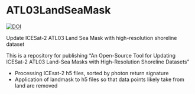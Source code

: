 # ATL03LandSeaMask

[![DOI](https://zenodo.org/badge/678219089.svg)](https://zenodo.org/badge/latestdoi/678219089)

Update ICESat-2 ATL03 Land Sea Mask with high-resolution shoreline dataset

This is a repository for publishing “An Open-Source Tool for Updating ICESat-2 ATL03 Land-Sea Masks with High-Resolution Shoreline Datasets”


- Processing ICEsat-2 h5 files, sorted by photon return signature
- Application of landmask to h5 files so that data points likely take from land are removed
